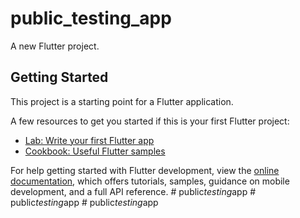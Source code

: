 # public_testing_app

A new Flutter project.

## Getting Started

This project is a starting point for a Flutter application.

A few resources to get you started if this is your first Flutter project:

- [Lab: Write your first Flutter app](https://docs.flutter.dev/get-started/codelab)
- [Cookbook: Useful Flutter samples](https://docs.flutter.dev/cookbook)

For help getting started with Flutter development, view the
[online documentation](https://docs.flutter.dev/), which offers tutorials,
samples, guidance on mobile development, and a full API reference.
#   p u b l i c _ t e s t i n g _ a p p  
 #   p u b l i c _ t e s t i n g _ a p p  
 #   p u b l i c _ t e s t i n g _ a p p  
 